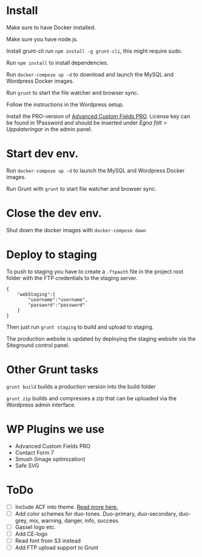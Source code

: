 # Install

Make sure to have Docker installed.

Make sure you have node.js.

Install grunt-cli run `npm install -g grunt-cli`, this might require sudo.

Run `npm install` to install dependencies.

Run `docker-compose up -d` to download and launch the MySQL and Wordpress Docker images.

Run `grunt` to start the file watcher and browser sync.

Follow the instructions in the Wordpress setup.

Install the PRO-version of [Advanced Custom Fields PRO](https://github.com/wp-premium/advanced-custom-fields-pro). License key can be found in 1Password and should be inserted under _Egna fält > Uppdateringar_ in the admin panel.

# Start dev env.

Run `docker-compose up -d` to launch the MySQL and Wordpress Docker images.

Run Grunt with `grunt` to start file watcher and browser sync.

# Close the dev env.

Shut down the docker images with `docker-compose down`

# Deploy to staging

To push to staging you have to create a `.ftpauth` file in the project root folder with the FTP credentials to the staging server.

```(json)
{
    "webStaging":{
        "username":"username",
        "password":"password"
    }
}
```

Then just run `grunt staging` to build and upload to staging.

The production website is updated by deploying the staging website via the Siteground control panel.

# Other Grunt tasks

`grunt build` builds a production version into the build folder

`grunt zip` builds and compresses a zip that can be uploaded via the Wordpress admin interface.

# WP Plugins we use
- Advanced Custom Fields PRO
- Contact Form 7
- Smush (Image optimization)
- Safe SVG


# ToDo
- [ ] Include ACF into theme. [Read more here.](https://www.advancedcustomfields.com/resources/including-acf-within-a-plugin-or-theme/)
- [ ] Add color schemes for duo-tones. Duo-primary, duo-secondary, duo-grey, mix, warning, danger, info, success.
- [ ] Gassel logo etc.
- [ ] Add CE-logo
- [ ] Read font from S3 instead
- [ ] Add FTP upload support to Grunt
